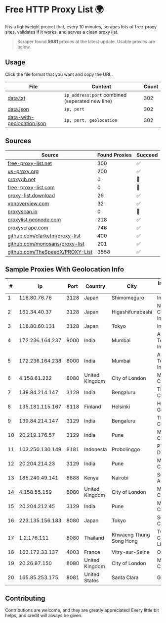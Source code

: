 
# Free HTTP Proxy List 🌍

It is a lightweight project that, every 10 minutes, scrapes lots of free-proxy sites, validates if it works, and serves a clean proxy list.


> Scraper found **5681** proxies at the latest update. Usable proxies are below.

## Usage

Click the file format that you want and copy the URL.


|File|Content|Count|
|----|-------|-----|
|[data.txt](https://raw.githubusercontent.com/themiralay/Proxy-List-World/master/data.txt)|`ip_address:port` combined (seperated new line)|302|
|[data.json](https://raw.githubusercontent.com/themiralay/Proxy-List-World/master/data.json)|`ip, port`|302|
|[data-with-geolocation.json](https://raw.githubusercontent.com/themiralay/Proxy-List-World/master/data-with-geolocation.json)|`ip, port, geolocation`|302|

## Sources

|Source|Found Proxies|Succeed|
|------|-------------|-------|
|[free-proxy-list.net](https://free-proxy-list.net)|300|✅|
|[us-proxy.org](https://www.us-proxy.org)|200|✅|
|[proxydb.net](http://proxydb.net)|0|🚫|
|[free-proxy-list.com](https://free-proxy-list.com/?page=&port=&type%5B%5D=http&type%5B%5D=https&up_time=0&search=Search)|0|🚫|
|[proxy-list.download](https://www.proxy-list.download/HTTP)|26|✅|
|[vpnoverview.com](https://vpnoverview.com/privacy/anonymous-browsing/free-proxy-servers)|32|✅|
|[proxyscan.io](https://www.proxyscan.io)|0|🚫|
|[proxylist.geonode.com](https://proxylist.geonode.com/api/proxy-list?limit=300&page=1&sort_by=lastChecked&sort_type=desc&protocols=http,https)|218|✅|
|[proxyscrape.com](https://api.proxyscrape.com/v2/?request=displayproxies&protocol=http&timeout=10000&country=all&ssl=all&anonymity=all)|746|✅|
|[github.com/clarketm/proxy-list](https://raw.githubusercontent.com/clarketm/proxy-list/master/proxy-list-raw.txt)|400|✅|
|[github.com/monosans/proxy-list](https://raw.githubusercontent.com/monosans/proxy-list/main/proxies/http.txt)|201|✅|
|[github.com/TheSpeedX/PROXY-List](https://raw.githubusercontent.com/TheSpeedX/PROXY-List/master/http.txt)|3558|✅|


## Sample Proxies With Geolocation Info

|#|Ip|Port|Country|City|Internet Service Provider|
|-|--|----|-------|----|-------------------------|
|1|116.80.76.76|3128|Japan|Shimomeguro|InfoSphere|
|2|161.34.40.37|3128|Japan|Higashifunabashi|NTT PC Communications, Inc.|
|3|116.80.60.131|3128|Japan|Tokyo|InfoSphere|
|4|172.236.164.237|8000|India|Mumbai|Akamai Technologies, Inc.|
|5|172.236.164.238|8000|India|Mumbai|Akamai Technologies, Inc.|
|6|4.158.61.222|8080|United Kingdom|City of London|Microsoft Corporation|
|7|139.84.214.147|3129|India|Bengaluru|The Constant Company, LLC|
|8|135.181.115.167|8118|Finland|Helsinki|Hetzner Online GmbH|
|9|139.84.214.147|3129|India|Bengaluru|The Constant Company, LLC|
|10|20.219.176.57|3129|India|Pune|Microsoft Corporation|
|11|103.250.130.149|8181|Indonesia|Probolinggo|PT Jawara Lintas Data Nusantara|
|12|20.204.214.23|3129|India|Pune|Microsoft Corporation|
|13|185.240.49.141|8888|Kenya|Nairobi|Servercore Africa Ltd|
|14|4.158.55.159|8080|United Kingdom|City of London|Microsoft Corporation|
|15|20.204.212.45|3129|India|Pune|Microsoft Corporation|
|16|223.135.156.183|8080|Japan|Tokyo|So-net Corporation|
|17|1.2.176.111|8080|Thailand|Khwaeng Thung Song Hong|TOT Public Company Limited|
|18|163.172.33.137|4003|France|Vitry-sur-Seine|Online S.A.S.|
|19|20.26.97.150|8080|United Kingdom|City of London|Microsoft Corporation|
|20|165.85.253.175|8081|United States|Santa Clara|Google LLC|



## Contributing

Contributions are welcome, and they are greatly appreciated! Every
little bit helps, and credit will always be given.

